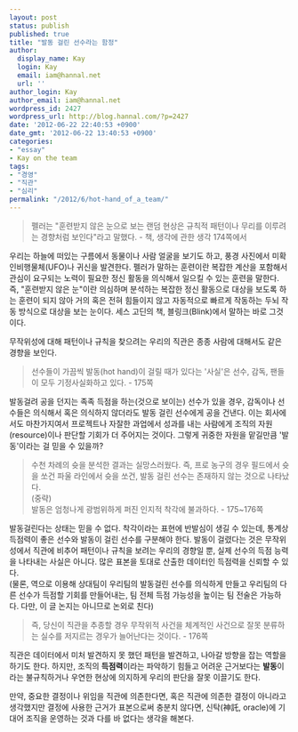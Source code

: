 ```yaml
---
layout: post
status: publish
published: true
title: "발동 걸린 선수라는 함정"
author:
  display_name: Kay
  login: Kay
  email: iam@hannal.net
  url: ''
author_login: Kay
author_email: iam@hannal.net
wordpress_id: 2427
wordpress_url: http://blog.hannal.com/?p=2427
date: '2012-06-22 22:40:53 +0900'
date_gmt: '2012-06-22 13:40:53 +0900'
categories:
- "essay"
- Kay on the team
tags:
- "경영"
- "직관"
- "심리"
permalink: "/2012/6/hot-hand_of_a_team/"
---
```

<blockquote>펠러는 "훈련받지 않은 눈으로 보는 랜덤 현상은 규칙적 패턴이나 무리를 이루려는 경향처럼 보인다"라고 말했다. - 책, 생각에 관한 생각 174쪽에서</p></blockquote>
<p>우리는 하늘에 떠있는 구름에서 동물이나 사람 얼굴을 보기도 하고, 풍경 사진에서 미확인비행물체(UFO)나 귀신을 발견한다. 펠러가 말하는 훈련이란 복잡한 계산을 포함해서 관심이 요구되는 노력이 필요한 정신 활동을 의식해서 일으킬 수 있는 훈련을 말한다. 즉, "훈련받지 않은 눈"이란 의심하며 분석하는 복잡한 정신 활동으로 대상을 보도록 하는 훈련이 되지 않아 거의 혹은 전혀 힘들이지 않고 자동적으로 빠르게 작동하는 두뇌 작동 방식으로 대상을 보는 눈이다. 세스 고딘의 책, 블링크(Blink)에서 말하는 바로 그것이다.</p>
<p>무작위성에 대해 패턴이나 규칙을 찾으려는 우리의 직관은 종종 사람에 대해서도 같은 경향을 보인다.</p>
<blockquote><p>선수들이 가끔씩 발동(hot hand)이 걸릴 때가 있다는 '사실'은 선수, 감독, 팬들이 모두 기정사실화하고 있다. - 175쪽</p></blockquote>
<p>발동걸려 공을 던지는 족족 득점을 하는(것으로 보이는) 선수가 있을 경우, 감독이나 선수들은 의식해서 혹은 의식하지 않더라도 발동 걸린 선수에게 공을 건낸다. 이는 회사에서도 마찬가지여서 프로젝트나 자잘한 과업에서 성과를 내는 사람에게 조직의 자원(resource)이나 판단할 기회가 더 주어지는 것이다. 그렇게 귀중한 자원을 맡길만큼 '발동'이라는 걸 믿을 수 있을까?</p>
<blockquote><p>수천 차례의 슛을 분석한 결과는 실망스러웠다. 즉, 프로 농구의 경우 필드에서 슛을 쏘건 파울 라인에서 슛을 쏘건, 발동 걸린 선수는 존재하지 않는 것으로 나타났다.<br />
(중략)<br />
발동은 엄청나게 광범위하게 퍼진 인지적 착각에 불과하다. - 175~176쪽</p></blockquote>
<p>발동걸린다는 상태는 믿을 수 없다. 착각이라는 표현에 반발심이 생길 수 있는데, 통계상 득점력이 좋은 선수와 발동이 걸린 선수를 구분해야 한다. 발동이 걸렸다는 것은 무작위성에서 직관에 비추어 패턴이나 규칙을 보려는 우리의 경향일 뿐, 실제 선수의 득점 능력을 나타내는 사실은 아니다. 많은 표본을 토대로 산출한 데이터인 득점력을 신뢰할 수 있다.<br />
(물론, 역으로 이용해 상대팀이 우리팀의 발동걸린 선수를 의식하게 만들고 우리팀의 다른 선수가 득점할 기회를 만들어내는, 팀 전체 득점 가능성을 높이는 팀 전술은 가능하다. 다만, 이 글 논지는 아니므로 논외로 친다)</p>
<blockquote><p>즉, 당신이 직관을 추종할 경우 무작위적 사건을 체계적인 사건으로 잘못 분류하는 실수를 저지르는 경우가 늘어난다는 것이다. - 176쪽</p></blockquote>
<p>직관은 데이터에서 미처 발견하지 못 했던 패턴을 발견하고, 나아갈 방향을 잡는 역할을 하기도 한다. 하지만, 조직의 <strong>득점력</strong>이라는 파악하기 힘들고 어려운 근거보다는 <strong>발동</strong>이라는 불규칙하거나 우연한 현상에 의지하게 우리의 판단을 잘못 이끌기도 한다.</p>
<p>만약, 중요한 결정이나 위임을 직관에 의존한다면, 혹은 직관에 의존한 결정이 아니라고 생각했지만 결정에 사용한 근거가 표본으로써 충분치 않다면, 신탁(神託, oracle)에 기대어 조직을 운영하는 것과 다를 바 없다는 생각을 해본다.</p>
